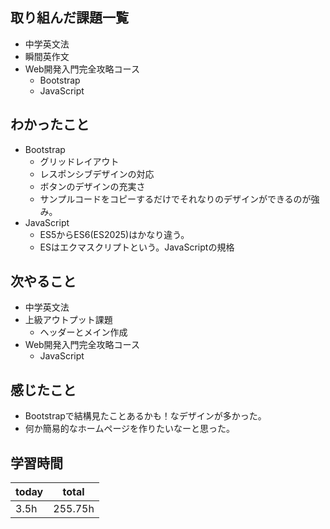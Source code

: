 ## 取り組んだ課題一覧

- 中学英文法
- 瞬間英作文
- Web開発入門完全攻略コース
	- Bootstrap
	- JavaScript
## わかったこと

- Bootstrap
	- グリッドレイアウト
	- レスポンシブデザインの対応
	- ボタンのデザインの充実さ
	- サンプルコードをコピーするだけでそれなりのデザインができるのが強み。
- JavaScript
	- ES5からES6(ES2025)はかなり違う。
	- ESはエクマスクリプトという。JavaScriptの規格
## 次やること

- 中学英文法
- 上級アウトプット課題
	- ヘッダーとメイン作成
- Web開発入門完全攻略コース
	- JavaScript
## 感じたこと

- Bootstrapで結構見たことあるかも！なデザインが多かった。
- 何か簡易的なホームページを作りたいなーと思った。
## 学習時間

| today | total   |
| ----- | ------- |
| 3.5h  | 255.75h |
